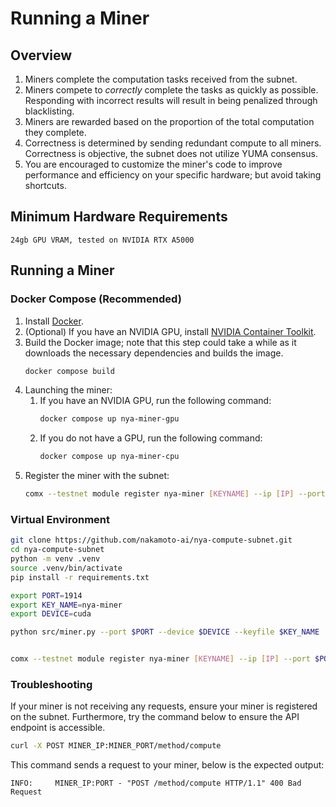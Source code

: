 # Running a Miner

## Overview

1. Miners complete the computation tasks received from the subnet.
2. Miners compete to *correctly* complete the tasks as quickly as possible. Responding with incorrect results will result in being penalized through blacklisting.
3. Miners are rewarded based on the proportion of the total computation they complete.
4. Correctness is determined by sending redundant compute to all miners. Correctness is objective, the subnet does not utilize YUMA consensus.
5. You are encouraged to customize the miner's code to improve performance and efficiency on your specific hardware; but avoid taking shortcuts. 


## Minimum Hardware Requirements

```
24gb GPU VRAM, tested on NVIDIA RTX A5000
```


## Running a Miner <a name="miner" />

### Docker Compose (Recommended)

1. Install [Docker](https://docs.docker.com/engine/install/).
2. (Optional) If you have an NVIDIA GPU, install [NVIDIA Container Toolkit](https://docs.nvidia.com/datacenter/cloud-native/container-toolkit/install-guide.html#docker).
3. Build the Docker image; note that this step could take a while as it downloads the necessary dependencies and builds the image.
    ```bash
    docker compose build
    ```
4. Launching the miner:
   1. If you have an NVIDIA GPU, run the following command:
        ```bash
        docker compose up nya-miner-gpu
        ```
   2. If you do not have a GPU, run the following command:
       ```bash
       docker compose up nya-miner-cpu
       ```
5. Register the miner with the subnet:
    ```bash
    comx --testnet module register nya-miner [KEYNAME] --ip [IP] --port 9910 --netuid 23
    ```

### Virtual Environment

```bash
git clone https://github.com/nakamoto-ai/nya-compute-subnet.git
cd nya-compute-subnet
python -m venv .venv
source .venv/bin/activate
pip install -r requirements.txt

export PORT=1914 
export KEY_NAME=nya-miner 
export DEVICE=cuda 

python src/miner.py --port $PORT --device $DEVICE --keyfile $KEY_NAME


comx --testnet module register nya-miner [KEYNAME] --ip [IP] --port $PORT --netuid 23

```

### Troubleshooting

If your miner is not receiving any requests, ensure your miner is registered on the subnet. Furthermore, try the command below to ensure the API endpoint is accessible. 

```bash
curl -X POST MINER_IP:MINER_PORT/method/compute
```
This command sends a request to your miner, below is the expected output:
```angular2html
INFO:     MINER_IP:PORT - "POST /method/compute HTTP/1.1" 400 Bad Request
```
